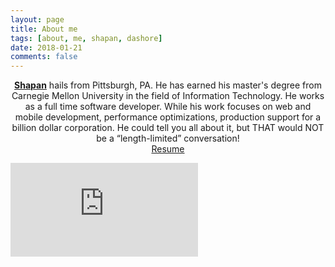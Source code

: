 ```yaml
---
layout: page
title: About me
tags: [about, me, shapan, dashore]
date: 2018-01-21
comments: false
---
```

    
<center><a href="/"><b>Shapan</b></a> hails from Pittsburgh, PA. He has earned his master's degree from Carnegie Mellon University in the field of Information Technology. He works as a full time software developer. While his work focuses on web and mobile development, performance optimizations, production support for a billion dollar corporation. He could tell you all about it, but THAT would NOT be a “length-limited” conversation!</center>


<center>
    <a href="https://registry.jsonresume.org/sdashore">Resume</a>
</center>

![Shapan Dashore](https://www.facebook.com/photo.php?fbid=1489861724465768&l=46d464d87c)

